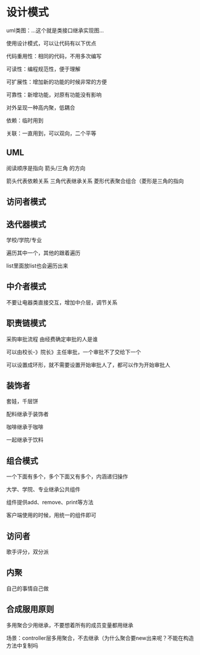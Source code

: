 # 设计模式

uml类图：...这个就是类接口继承实现图...

使用设计模式，可以让代码有以下优点

代码重用性：相同的代码，不用多次编写

可读性：编程规范性，便于理解

可扩展性：增加新的功能的时候非常的方便

可靠性：新增功能，对原有功能没有影响

对外呈现一种高内聚，低耦合

依赖：临时用到

关联：一直用到，可以双向，二个平等

## UML

阅读顺序是指向 箭头/三角 的方向

箭头代表依赖关系
三角代表继承关系
菱形代表聚合组合（菱形是三角的指向

## 访问者模式

## 迭代器模式

学校/学院/专业

遍历其中一个，其他的跟着遍历

list里面放list也会遍历出来

## 中介者模式

不要让电器类直接交互，增加中介层，调节关系

## 职责链模式

采购审批流程 由经费确定审批的人是谁

可以由校长-》院长》主任审批，一个审批不了交给下一个

可以设置成环形，就不需要设置开始审批人了，都可以作为开始审批人

## 装饰者

套娃，千层饼

配料继承于装饰者

咖啡继承于咖啡

一起继承于饮料

## 组合模式

一个下面有多个，多个下面又有多个，内涵递归操作

大学、学院、专业继承公共组件

组件提供add、remove、print等方法

客户端使用的时候，用统一的组件即可

## 访问者

歌手评分，双分派

## 内聚

自己的事情自己做

## 合成服用原则

多用聚合少用继承，不要想着所有的成员变量都用继承

场景：controller层多用聚合，不去继承（为什么聚合要new出来呢？不能在构造方法中复制吗





